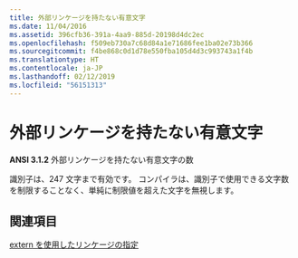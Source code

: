 ```yaml
---
title: 外部リンケージを持たない有意文字
ms.date: 11/04/2016
ms.assetid: 396cfb36-391a-4aa9-885d-20198d4dc2ec
ms.openlocfilehash: f509eb730a7c68d84a1e71686fee1ba02e73b366
ms.sourcegitcommit: f4be868c0d1d78e550fba105d4d3c993743a1f4b
ms.translationtype: HT
ms.contentlocale: ja-JP
ms.lasthandoff: 02/12/2019
ms.locfileid: "56151313"
---
```

# <a name="significant-characters-without-external-linkage"></a>外部リンケージを持たない有意文字

**ANSI 3.1.2** 外部リンケージを持たない有意文字の数

識別子は、247 文字まで有効です。 コンパイラは、識別子で使用できる文字数を制限することなく、単純に制限値を超えた文字を無視します。

## <a name="see-also"></a>関連項目

[extern を使用したリンケージの指定](../cpp/using-extern-to-specify-linkage.md)
